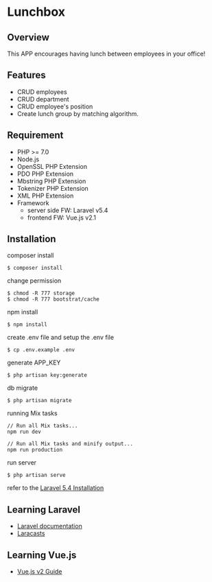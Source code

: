 # Lunchbox

## Overview
This APP encourages having lunch between employees in your office!

## Features

* CRUD employees
* CRUD department
* CRUD employee's position
* Create lunch group by matching algorithm.

## Requirement
* PHP >= 7.0
* Node.js
* OpenSSL PHP Extension
* PDO PHP Extension
* Mbstring PHP Extension
* Tokenizer PHP Extension
* XML PHP Extension
* Framework
    * server side FW: Laravel v5.4
    * frontend FW: Vue.js v2.1

## Installation

composer install
```
$ composer install
```

change permission
```
$ chmod -R 777 storage
$ chmod -R 777 bootstrat/cache
```

npm install
```
$ npm install
```

create .env file and setup the .env file
```
$ cp .env.example .env
```

generate APP_KEY
```
$ php artisan key:generate
```

db migrate
```
$ php artisan migrate
```

running Mix tasks
```
// Run all Mix tasks...
npm run dev

// Run all Mix tasks and minify output...
npm run production
```

run server
```
$ php artisan serve
```

refer to the [Laravel 5.4 Installation](https://laravel.com/docs/5.4/installation)


## Learning Laravel
* [Laravel documentation](https://laravel.com/docs)
* [Laracasts](https://laracasts.com)

## Learning Vue.js
* [Vue.js v2 Guide](https://vuejs.org/v2/guide/)
